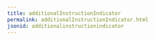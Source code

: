 ```yaml
---
title: additionalInstructionIndicator
permalink: additionalInstructionIndicator.html
jsonid: additionalinstructionindicator
---
```

